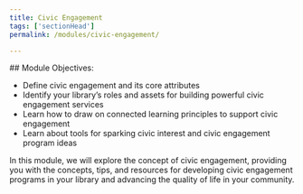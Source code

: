 ```yaml
---
title: Civic Engagement 
tags: ['sectionHead']
permalink: /modules/civic-engagement/

---
```

<div class="callout objectives" markdown="1"> 
## Module Objectives: 

* Define civic engagement and its core attributes
* Identify your library’s roles and assets for building powerful civic engagement services
* Learn how to draw on connected learning principles to support civic engagement
* Learn about tools for sparking civic interest and civic engagement program ideas
</div>


In this module, we will explore the concept of civic engagement, providing you with the concepts, tips, and resources for  developing civic engagement programs in your library and advancing the quality of life in your community. 
<div>
